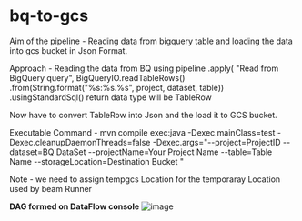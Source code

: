 # bq-to-gcs

Aim of the pipeline -  Reading data from bigquery table and loading the data into gcs bucket in Json Format.

Approach -  Reading the data from BQ using 
            pipeline
                .apply(
                        "Read from BigQuery query",
                        BigQueryIO.readTableRows()
                                .from(String.format("%s:%s.%s", project, dataset, table))
                                .usingStandardSql()
return data type will be TableRow

Now have to convert TableRow into Json and the load it to GCS bucket.


Executable Command - mvn compile exec:java -Dexec.mainClass=test -Dexec.cleanupDaemonThreads=false -Dexec.args="--project=ProjectID --dataset=BQ DataSet --projectName=Your Project Name --table=Table Name --storageLocation=Destination Bucket "


Note - we need to assign tempgcs Location for the temporaray Location used by beam Runner



**DAG formed on DataFlow console** 
![image](https://user-images.githubusercontent.com/47782446/125329454-22cc1680-e363-11eb-930c-a4fea7a5e602.png)

